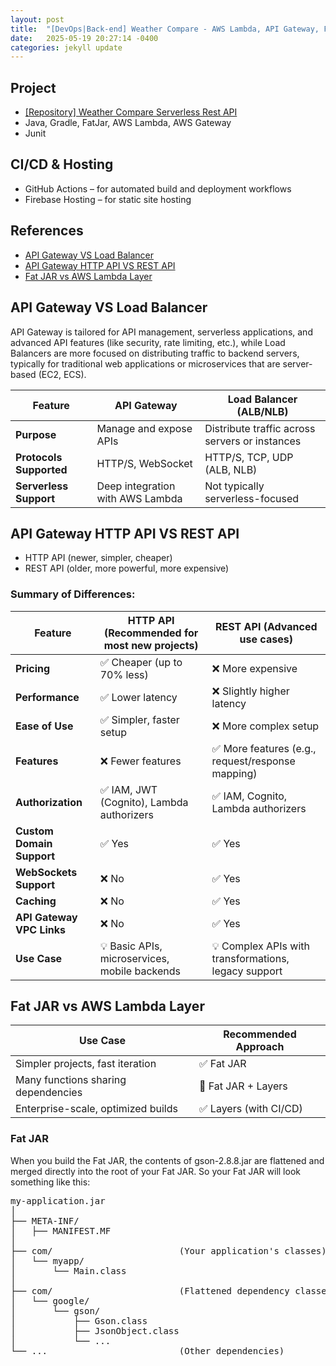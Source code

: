 ```yaml
---
layout: post
title:  "[DevOps|Back-end] Weather Compare - AWS Lambda, API Gateway, FatJar"
date:   2025-05-19 20:27:14 -0400
categories: jekyll update
---
```



## Project
- [[Repository] Weather Compare Serverless Rest API](https://github.com/JessySeo9955/indexedDB_weather_backend)
- Java, Gradle, FatJar, AWS Lambda, AWS Gateway
- Junit

## CI/CD & Hosting

- GitHub Actions – for automated build and deployment workflows
- Firebase Hosting – for static site hosting




## References
- [API Gateway VS Load Balancer](#reference1)
- [API Gateway HTTP API VS  REST API](#reference2)
- [Fat JAR vs AWS Lambda Layer](#reference3)



<div id="reference1">

##  API Gateway VS Load Balancer

API Gateway is tailored for API management, serverless applications, and advanced API features (like security, rate limiting, etc.), while Load Balancers are more focused on distributing traffic to backend servers, typically for traditional web applications or microservices that are server-based (EC2, ECS).

| Feature | **API Gateway** | **Load Balancer** (ALB/NLB) |
| --------|-----------------|-----------------------------|
| **Purpose** | Manage and expose APIs | Distribute traffic across servers or instances |
| **Protocols Supported** | HTTP/S, WebSocket | HTTP/S, TCP, UDP (ALB, NLB) |
| **Serverless Support** | Deep integration with AWS Lambda | Not typically serverless-focused |
 

</div>

<div id="reference2">

##  API Gateway HTTP API VS  REST API

- HTTP API (newer, simpler, cheaper)
- REST API (older, more powerful, more expensive)

### Summary of Differences:

| Feature | **HTTP API** (Recommended for most new projects) | **REST API** (Advanced use cases) |
| --- | --- | --- |
| **Pricing** | ✅ Cheaper (up to 70% less) | ❌ More expensive |
| **Performance** | ✅ Lower latency | ❌ Slightly higher latency |
| **Ease of Use** | ✅ Simpler, faster setup | ❌ More complex setup |
| **Features** | ❌ Fewer features | ✅ More features (e.g., request/response mapping) |
| **Authorization** | ✅ IAM, JWT (Cognito), Lambda authorizers | ✅ IAM, Cognito, Lambda authorizers |
| **Custom Domain Support** | ✅ Yes | ✅ Yes |
| **WebSockets Support** | ❌ No | ✅ Yes |
| **Caching** | ❌ No | ✅ Yes |
| **API Gateway VPC Links** | ❌ No | ✅ Yes |
| **Use Case** | 💡 Basic APIs, microservices, mobile backends | 💡 Complex APIs with transformations, legacy support |

</div>

<div id="reference3">

##  Fat JAR vs AWS Lambda Layer

| Use Case | Recommended Approach |
| --- | --- |
| Simpler projects, fast iteration | ✅ Fat JAR |
| Many functions sharing dependencies | 🔄 Fat JAR + Layers |
| Enterprise-scale, optimized builds | ✅ Layers (with CI/CD) |

### Fat JAR
When you build the Fat JAR, the contents of gson-2.8.8.jar are flattened and merged directly into the root of your Fat JAR. So your Fat JAR will look something like this:
<pre>
my-application.jar
│
├── META-INF/
│   ├── MANIFEST.MF
│
├── com/                        (Your application's classes)
│   └── myapp/
│       └── Main.class
│
├── com/                        (Flattened dependency classes)
│   └── google/
│       └── gson/
│           ├── Gson.class
│           ├── JsonObject.class
│           └── ...
└── ...                         (Other dependencies)
</pre>
</div>

